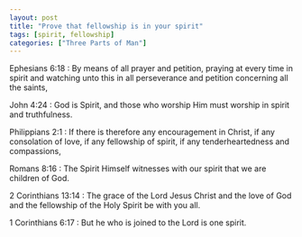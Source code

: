 ```yaml
---
layout: post
title: "Prove that fellowship is in your spirit"
tags: [spirit, fellowship]
categories: ["Three Parts of Man"]
---
```


Ephesians 6:18
: By means of all prayer and petition, praying at every time in spirit and watching unto this in all perseverance and petition concerning all the saints,

John 4:24
: God is Spirit, and those who worship Him must worship in spirit and truthfulness.

Philippians 2:1
: If there is therefore any encouragement in Christ, if any consolation of love, if any fellowship of spirit, if any tenderheartedness and compassions,

Romans 8:16
: The Spirit Himself witnesses with our spirit that we are children of God.

2 Corinthians 13:14
: The grace of the Lord Jesus Christ and the love of God and the fellowship of the Holy Spirit be with you all.

1 Corinthians 6:17
: But he who is joined to the Lord is one spirit.

